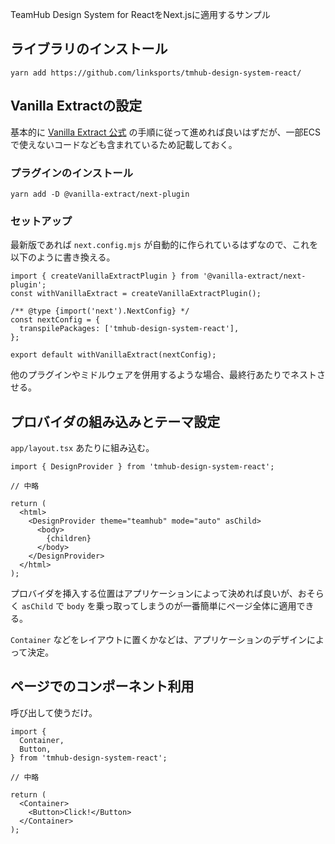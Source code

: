 TeamHub Design System for ReactをNext.jsに適用するサンプル

## ライブラリのインストール

```
yarn add https://github.com/linksports/tmhub-design-system-react/
```

## Vanilla Extractの設定

基本的に [Vanilla Extract 公式](https://vanilla-extract.style/documentation/integrations/next/)
の手順に従って進めれば良いはずだが、一部ECSで使えないコードなども含まれているため記載しておく。


### プラグインのインストール

```
yarn add -D @vanilla-extract/next-plugin
```

### セットアップ

最新版であれば `next.config.mjs` が自動的に作られているはずなので、これを以下のように書き換える。

```
import { createVanillaExtractPlugin } from '@vanilla-extract/next-plugin';
const withVanillaExtract = createVanillaExtractPlugin();

/** @type {import('next').NextConfig} */
const nextConfig = {
  transpilePackages: ['tmhub-design-system-react'],
};

export default withVanillaExtract(nextConfig);
```

他のプラグインやミドルウェアを併用するような場合、最終行あたりでネストさせる。

## プロバイダの組み込みとテーマ設定

`app/layout.tsx` あたりに組み込む。

```
import { DesignProvider } from 'tmhub-design-system-react';

// 中略

return (
  <html>
    <DesignProvider theme="teamhub" mode="auto" asChild>
      <body>
        {children}
      </body>
    </DesignProvider>
  </html>
);
```

プロバイダを挿入する位置はアプリケーションによって決めれば良いが、おそらく `asChild` で `body`
を乗っ取ってしまうのが一番簡単にページ全体に適用できる。

`Container` などをレイアウトに置くかなどは、アプリケーションのデザインによって決定。

## ページでのコンポーネント利用

呼び出して使うだけ。

```
import {
  Container,
  Button,
} from 'tmhub-design-system-react';

// 中略

return (
  <Container>
    <Button>Click!</Button>
  </Container>
);
```
